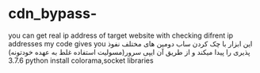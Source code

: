 # cdn_bypass-
you can get real ip address of target website with checking difrent ip addresses my code gives you
این ابزار با چک کردن ساب دومین های مختلف نفوذ پذیری را پیدا میکند و از طریق آن ایپی سرور(مسولیت استفاده غلط به عهده خودتونه)
3.7.6 python 
install colorama,socket libraries
